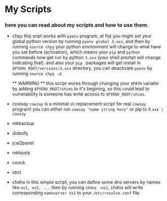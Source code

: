 # My Scripts
### here you can read about my scripts and how to use them.

* chpy
  this sript works with `pyenv` program, at fist you might set your global python version by running `pyenv global 3.xxx`, and then by running `source chpy` your python environment will change to what have you set before (activation), which means your `pip` and `python` commands now get run by python `3.xxx` (your shell prompt will change indicating that).
  and also your `pip ` packages will get install in `$PYENV_ROOT/versions/3.xxx` directory.
  you can deactivate `pyenv` by running `source chpy -d`.

  ** WARNING ** this script works through changing your `$PATH` variabe by adding `$PYENV_ROOT/shims` to it's begining, so this could lead to vulnerability is someone has write access to `$PYENV_ROOT/shims`.

* cowsay
  `cowsay` is a minimal `sh` replacement script for real `cowsay` program!
  you can either run `cowsay "some string here"` or pip to it `xxx | cowsay`

* mkbackup
* dideofy
* jcal2panel
* mkhosts
* conck
* ldict
* chdns
  in this simple script, you can define some dns servers by names like `ns1, ns2, ...` then by running `chdns -ns1`, chdns will write corresponding `nameserver ns1` to your `/etc/resolve.conf` file.
